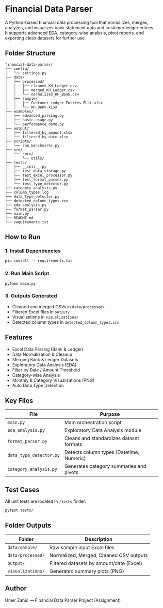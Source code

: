 # Financial Data Parser

A Python-based financial data processing tool that normalizes, merges, analyzes, and visualizes bank statement data and customer ledger entries. It supports advanced EDA, category-wise analysis, pivot reports, and exporting clean datasets for further use.

## Folder Structure

```
financial-data-parser/
├── config/
│   └── settings.py
├── data/
│   ├── processed/
│   │   ├── cleaned_KH_Ledger.csv
│   │   ├── merged_KH_Ledger.csv
│   │   └── normalized_KH_Bank.csv
│   ├── sample/
│   │   ├── Customer_Ledger_Entries_FULL.xlsx
│   │   └── KH_Bank.XLSX
├── examples/
│   ├── advanced_parsing.py
│   ├── basic_usage.py
│   └── performance_demo.py
├── output/
│   ├── filtered_by_amount.xlsx
│   └── filtered_by_date.xlsx
├── scripts/
│   └── run_benchmarks.py
├── src/
│   └── core/
│       └── utils/
├── tests/
│   ├── __init__.py
│   ├── test_data_storage.py
│   ├── test_excel_processor.py
│   ├── test_format_parser.py
│   └── test_type_detector.py
├── category_analysis.py
├── column_types.log
├── data_type_detector.py
├── detected_column_types.csv
├── eda_analysis.py
├── format_parser.py
├── main.py
├── README.md
└── requirements.txt
```

## How to Run

### 1. Install Dependencies
```bash
pip install -r requirements.txt
```

### 2. Run Main Script
```bash
python main.py
```

### 3. Outputs Generated
- Cleaned and merged CSVs in `data/processed/`
- Filtered Excel files in `output/`
- Visualizations in `visualizations/`
- Detected column types in `detected_column_types.csv`

## Features
- Excel Data Parsing (Bank & Ledger)
- Data Normalization & Cleanup
- Merging Bank & Ledger Datasets
- Exploratory Data Analysis (EDA)
- Filter by Date / Amount Threshold
- Category-wise Analysis
- Monthly & Category Visualizations (PNG)
- Auto Data Type Detection

## Key Files
| File                          | Purpose                                   |
|-------------------------------|-------------------------------------------|
| `main.py`                     | Main orchestration script                |
| `eda_analysis.py`              | Exploratory Data Analysis module         |
| `format_parser.py`             | Cleans and standardizes dataset formats  |
| `data_type_detector.py`        | Detects column types (Datetime, Numeric) |
| `category_analysis.py`         | Generates category summaries and pivots  |

## Test Cases
All unit tests are located in `/tests` folder:
```bash
pytest tests/
```

## Folder Outputs
| Folder                | Description                                      |
|-----------------------|--------------------------------------------------|
| `data/sample/`         | Raw sample input Excel files                    |
| `data/processed/`      | Normalized, Merged, Cleaned CSV outputs          |
| `output/`              | Filtered datasets by amount/date (Excel)         |
| `visualizations/`      | Generated summary plots (PNG)                    |

## Author
Umer Zahid — Financial Data Parser Project (Assignment)